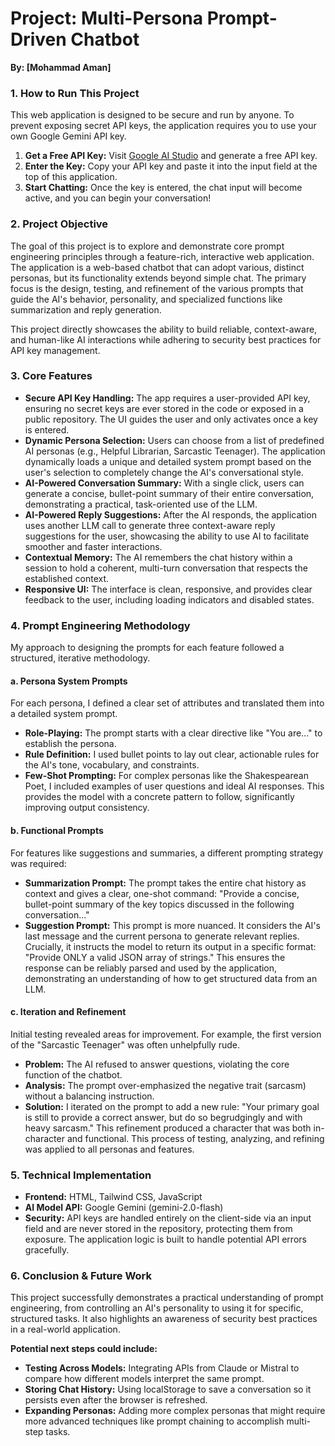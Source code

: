 # **Project: Multi-Persona Prompt-Driven Chatbot**

**By: \[Mohammad Aman\]**

### **1\. How to Run This Project**

This web application is designed to be secure and run by anyone. To prevent exposing secret API keys, the application requires you to use your own Google Gemini API key.

1. **Get a Free API Key:** Visit [Google AI Studio](https://aistudio.google.com/app/apikey) and generate a free API key.  
2. **Enter the Key:** Copy your API key and paste it into the input field at the top of this application.  
3. **Start Chatting:** Once the key is entered, the chat input will become active, and you can begin your conversation\!

### **2\. Project Objective**

The goal of this project is to explore and demonstrate core prompt engineering principles through a feature-rich, interactive web application. The application is a web-based chatbot that can adopt various, distinct personas, but its functionality extends beyond simple chat. The primary focus is the design, testing, and refinement of the various prompts that guide the AI's behavior, personality, and specialized functions like summarization and reply generation.

This project directly showcases the ability to build reliable, context-aware, and human-like AI interactions while adhering to security best practices for API key management.

### **3\. Core Features**

* **Secure API Key Handling:** The app requires a user-provided API key, ensuring no secret keys are ever stored in the code or exposed in a public repository. The UI guides the user and only activates once a key is entered.  
* **Dynamic Persona Selection:** Users can choose from a list of predefined AI personas (e.g., Helpful Librarian, Sarcastic Teenager). The application dynamically loads a unique and detailed system prompt based on the user's selection to completely change the AI's conversational style.  
* **AI-Powered Conversation Summary:** With a single click, users can generate a concise, bullet-point summary of their entire conversation, demonstrating a practical, task-oriented use of the LLM.  
* **AI-Powered Reply Suggestions:** After the AI responds, the application uses another LLM call to generate three context-aware reply suggestions for the user, showcasing the ability to use AI to facilitate smoother and faster interactions.  
* **Contextual Memory:** The AI remembers the chat history within a session to hold a coherent, multi-turn conversation that respects the established context.  
* **Responsive UI:** The interface is clean, responsive, and provides clear feedback to the user, including loading indicators and disabled states.

### **4\. Prompt Engineering Methodology**

My approach to designing the prompts for each feature followed a structured, iterative methodology.

#### **a. Persona System Prompts**

For each persona, I defined a clear set of attributes and translated them into a detailed system prompt.

* **Role-Playing:** The prompt starts with a clear directive like "You are..." to establish the persona.  
* **Rule Definition:** I used bullet points to lay out clear, actionable rules for the AI's tone, vocabulary, and constraints.  
* **Few-Shot Prompting:** For complex personas like the Shakespearean Poet, I included examples of user questions and ideal AI responses. This provides the model with a concrete pattern to follow, significantly improving output consistency.

#### **b. Functional Prompts**

For features like suggestions and summaries, a different prompting strategy was required:

* **Summarization Prompt:** The prompt takes the entire chat history as context and gives a clear, one-shot command: "Provide a concise, bullet-point summary of the key topics discussed in the following conversation..."  
* **Suggestion Prompt:** This prompt is more nuanced. It considers the AI's last message and the current persona to generate relevant replies. Crucially, it instructs the model to return its output in a specific format: "Provide ONLY a valid JSON array of strings." This ensures the response can be reliably parsed and used by the application, demonstrating an understanding of how to get structured data from an LLM.

#### **c. Iteration and Refinement**

Initial testing revealed areas for improvement. For example, the first version of the "Sarcastic Teenager" was often unhelpfully rude.

* **Problem:** The AI refused to answer questions, violating the core function of the chatbot.  
* **Analysis:** The prompt over-emphasized the negative trait (sarcasm) without a balancing instruction.  
* **Solution:** I iterated on the prompt to add a new rule: "Your primary goal is still to provide a correct answer, but do so begrudgingly and with heavy sarcasm." This refinement produced a character that was both in-character and functional. This process of testing, analyzing, and refining was applied to all personas and features.

### **5\. Technical Implementation**

* **Frontend:** HTML, Tailwind CSS, JavaScript  
* **AI Model API:** Google Gemini (gemini-2.0-flash)  
* **Security:** API keys are handled entirely on the client-side via an input field and are never stored in the repository, protecting them from exposure. The application logic is built to handle potential API errors gracefully.

### **6\. Conclusion & Future Work**

This project successfully demonstrates a practical understanding of prompt engineering, from controlling an AI's personality to using it for specific, structured tasks. It also highlights an awareness of security best practices in a real-world application.

**Potential next steps could include:**

* **Testing Across Models:** Integrating APIs from Claude or Mistral to compare how different models interpret the same prompt.  
* **Storing Chat History:** Using localStorage to save a conversation so it persists even after the browser is refreshed.  
* **Expanding Personas:** Adding more complex personas that might require more advanced techniques like prompt chaining to accomplish multi-step tasks.